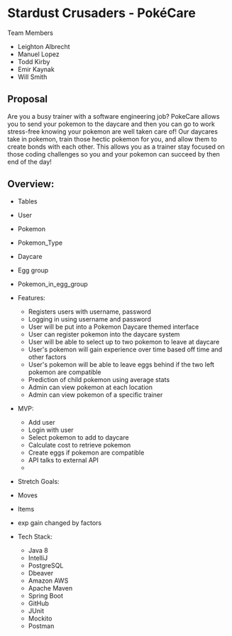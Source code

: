 # Stardust Crusaders - PokéCare

Team Members

- Leighton Albrecht
- Manuel Lopez
- Todd Kirby
- Emir Kaynak
- Will Smith

## Proposal
Are you a busy trainer with a software engineering job? PokeCare allows you to send your pokemon to the daycare and then you can go to work stress-free knowing your pokemon are well taken care of! Our daycares take in pokemon, train those hectic pokemon for you, and allow them to create bonds with each other. This allows you as a trainer stay focused on those coding challenges so you and your pokemon can succeed by then end of the day!

## Overview: 

- Tables
- User
- Pokemon
- Pokemon_Type
- Daycare
- Egg group
- Pokemon_in_egg_group

- Features:
  - Registers users with username, password
  - Logging in using username and password
  - User will be put into a Pokemon Daycare themed interface
  - User can register pokemon into the daycare system
  - User will be able to select up to two pokemon to leave at daycare
  - User's pokemon will gain experience over time based off time and other factors
  - User's pokemon will be able to leave eggs behind if the two left pokemon are compatible
  - Prediction of child pokemon using average stats
  - Admin can view pokemon at each location
  - Admin can view pokemon of a specific trainer 

- MVP:

    - Add user
    - Login with user
    - Select pokemon to add to daycare
    - Calculate cost to retrieve pokemon
    - Create eggs if pokemon are compatible
    - API talks to external API
    - 

- Stretch Goals:
- Moves
- Items
- exp gain changed by factors

- Tech Stack:
	- Java 8
	- IntelliJ
	- PostgreSQL
	- Dbeaver
	- Amazon AWS
	- Apache Maven
 	- Spring Boot
	- GitHub
	- JUnit
	- Mockito
	- Postman

